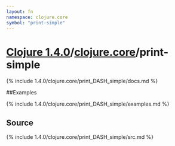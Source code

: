 ```yaml
---
layout: fn
namespace: clojure.core
symbol: "print-simple"
---
```


# [Clojure 1.4.0](../../)/[clojure.core](../)/print-simple

{% include 1.4.0/clojure.core/print_DASH_simple/docs.md %}

##Examples

{% include 1.4.0/clojure.core/print_DASH_simple/examples.md %}
## Source
{% include 1.4.0/clojure.core/print_DASH_simple/src.md %}


